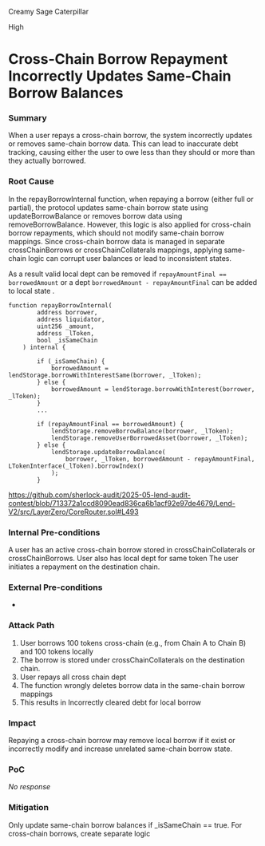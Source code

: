 Creamy Sage Caterpillar

High

# Cross-Chain Borrow Repayment Incorrectly Updates Same-Chain Borrow Balances

### Summary

When a user repays a cross-chain borrow, the system incorrectly updates or removes same-chain borrow data. This can lead to inaccurate debt tracking, causing either the user to owe less than they should or more than they actually borrowed.


### Root Cause

In the repayBorrowInternal function, when repaying a  borrow (either full or partial), the protocol updates same-chain borrow state using updateBorrowBalance or removes borrow data using removeBorrowBalance. However, this logic is also applied for cross-chain borrow repayments, which should not modify same-chain borrow mappings. Since cross-chain borrow data is managed in separate crossChainBorrows or crossChainCollaterals mappings, applying same-chain logic can corrupt user balances or lead to inconsistent states.

As a result valid local dept can be removed if `repayAmountFinal == borrowedAmount` or a dept `borrowedAmount - repayAmountFinal` can be added to local state .

```solidity
function repayBorrowInternal(
        address borrower,
        address liquidator,
        uint256 _amount,
        address _lToken,
        bool _isSameChain
    ) internal {
        
        if (_isSameChain) {
            borrowedAmount = lendStorage.borrowWithInterestSame(borrower, _lToken);
        } else {
            borrowedAmount = lendStorage.borrowWithInterest(borrower, _lToken);
        }
        ...

        if (repayAmountFinal == borrowedAmount) {
            lendStorage.removeBorrowBalance(borrower, _lToken);
            lendStorage.removeUserBorrowedAsset(borrower, _lToken);
        } else {
            lendStorage.updateBorrowBalance(
                borrower, _lToken, borrowedAmount - repayAmountFinal, LTokenInterface(_lToken).borrowIndex()
            );
        }
```
https://github.com/sherlock-audit/2025-05-lend-audit-contest/blob/713372a1ccd8090ead836ca6b1acf92e97de4679/Lend-V2/src/LayerZero/CoreRouter.sol#L493

### Internal Pre-conditions

A user has an active cross-chain borrow stored in crossChainCollaterals or crossChainBorrows.
User also has local dept for same token
The user initiates a repayment on the destination chain.


### External Pre-conditions

-

### Attack Path

1. User borrows 100 tokens cross-chain (e.g., from Chain A to Chain B) and 100 tokens locally
2. The borrow is stored under crossChainCollaterals on the destination chain.
3. User repays all cross chain dept 
4. The function wrongly  deletes borrow data in the same-chain borrow mappings
5. This results in Incorrectly cleared debt for local borrow 


### Impact

Repaying a cross-chain borrow may remove local borrow if it exist 
or incorrectly modify and increase unrelated same-chain borrow state.

### PoC

_No response_

### Mitigation

Only update same-chain borrow balances if _isSameChain == true. For cross-chain borrows, create separate logic 